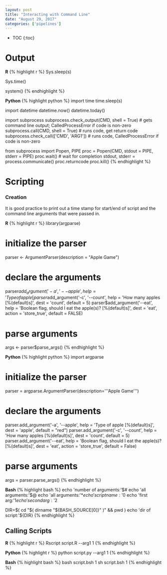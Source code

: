 ```yaml
---
layout: post
title: "Interacting with Command Line"
date: "August 29, 2017"
categories: ['pipelines']
---
```


* TOC
{:toc}

# Output

**R**
{% highlight r %}
Sys.sleep(s)

Sys.time()

system()
{% endhighlight %}

**Python**
{% highlight python %}
import time
time.sleep(s)

import datetime
datetime.now()
datetime.today()

import subprocess
subprocess.check_output(CMD, shell = True) # gets command line output; CalledProcessError if code is non-zero
subprocess.call(CMD, shell = True) # runs code, get return code
subprocess.check_call(['CMD', 'ARG1']) # runs code, CalledProcessError if code is non-zero

from subprocess import Popen, PIPE
proc = Popen(CMD, stdout = PIPE, stderr = PIPE)
proc.wait() # wait for completion
stdout, stderr = process.communicate()
proc.returncode
proc.kill()
{% endhighlight %}


# Scripting

### Creation
It is good practice to print out a time stamp for start/end of script and the command line arguments that were passed in.

**R**
{% highlight r %}
library(argparse)

# initialize the parser
parser <- ArgumentParser(description = "Apple Game")

# declare the arguments
parser$add_argument('-a', '--apple', help = 'Type of apple [%(default)s]', dest = 'apple', default = "red")
parser$add_argument('-c', '--count', help = 'How many apples [%(default)s]', dest = 'count', default = 5)
parser$add_argument('--eat', help = 'Boolean flag, should I eat the apple(s)? [%(default)s]', dest = 'eat', action = 'store_true', default = FALSE)
  
# parse arguments
args <- parser$parse_args()
{% endhighlight %}

**Python**
{% highlight python %}
import argparse

# initialize the parser
parser = argparse.ArgumentParser(description='''Apple Game''')
  
# declare the arguments
parser.add_argument('-a', '--apple', help = 'Type of apple [%(default)s]', dest = 'apple', default = "red")
parser.add_argument('-c', '--count', help = 'How many apples [%(default)s]', dest = 'count', default = 5)
parser.add_argument('--eat', help = 'Boolean flag, should I eat the apple(s)? [%(default)s]', dest = 'eat', action = 'store_true', default = False)
  
# parse arguments
args = parser.parse_args()
{% endhighlight %}

**Bash**
{% highlight bash %}
echo 'number of arguments:'$#
echo 'all arguments:'$@
echo 'all arguments:'$*
echo 'script name:'$0
echo 'first arg:'$1
echo 'second arg:'$2

DIR=$( cd "$( dirname "${BASH_SOURCE[0]}" )" && pwd )
echo 'dir of script:'${DIR}
{% endhighlight %}

## Calling Scripts

**R**
{% highlight r %}
Rscript script.R --arg1 1
{% endhighlight %}

**Python**
{% highlight r %}
python script.py --arg1 1
{% endhighlight %}

**Bash**
{% highlight bash %}
bash script.bsh 1
sh script.bsh 1
{% endhighlight %}

